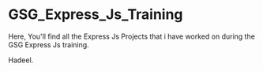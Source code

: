 # GSG_Express_Js_Training

Here, You'll find all the Express Js Projects that i have worked on during the GSG Express Js training.

Hadeel.